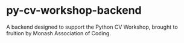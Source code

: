 # py-cv-workshop-backend
A backend designed to support the Python CV Workshop, brought to fruition by Monash Association of Coding.
